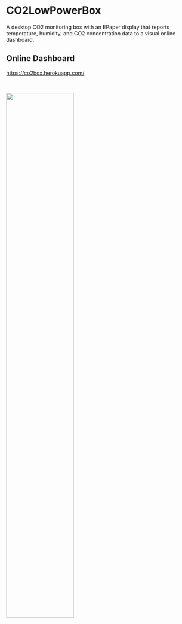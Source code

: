 # CO2LowPowerBox
A desktop CO2 monitoring box with an EPaper display that reports temperature, humidity, and CO2 concentration data to a visual online dashboard.

## Online Dashboard
https://co2box.herokuapp.com/

<br />

<a href="https://co2box.herokuapp.com/"><image src="./site/picture.jpg" width="60%"></a>
